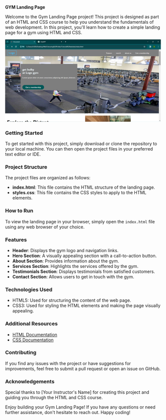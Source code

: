 **GYM Landing Page**

Welcome to the Gym Landing Page project! This project is designed as part of an HTML and CSS course to help you understand the fundamentals of web development. In this project, you'll learn how to create a simple landing page for a gym using HTML and CSS.

![GYM Landing Page](screenshot.png)

### Getting Started

To get started with this project, simply download or clone the repository to your local machine. You can then open the project files in your preferred text editor or IDE.

### Project Structure

The project files are organized as follows:

- **index.html**: This file contains the HTML structure of the landing page.
- **styles.css**: This file contains the CSS styles to apply to the HTML elements.

### How to Run

To view the landing page in your browser, simply open the `index.html` file using any web browser of your choice.

### Features

- **Header**: Displays the gym logo and navigation links.
- **Hero Section**: A visually appealing section with a call-to-action button.
- **About Section**: Provides information about the gym.
- **Services Section**: Highlights the services offered by the gym.
- **Testimonials Section**: Displays testimonials from satisfied customers.
- **Contact Section**: Allows users to get in touch with the gym.

### Technologies Used

- HTML5: Used for structuring the content of the web page.
- CSS3: Used for styling the HTML elements and making the page visually appealing.

### Additional Resources

- [HTML Documentation](https://developer.mozilla.org/en-US/docs/Web/HTML)
- [CSS Documentation](https://developer.mozilla.org/en-US/docs/Web/CSS)

### Contributing

If you find any issues with the project or have suggestions for improvements, feel free to submit a pull request or open an issue on GitHub.

### Acknowledgements

Special thanks to [Your Instructor's Name] for creating this project and guiding you through the HTML and CSS course.

Enjoy building your Gym Landing Page! If you have any questions or need further assistance, don't hesitate to reach out. Happy coding!
